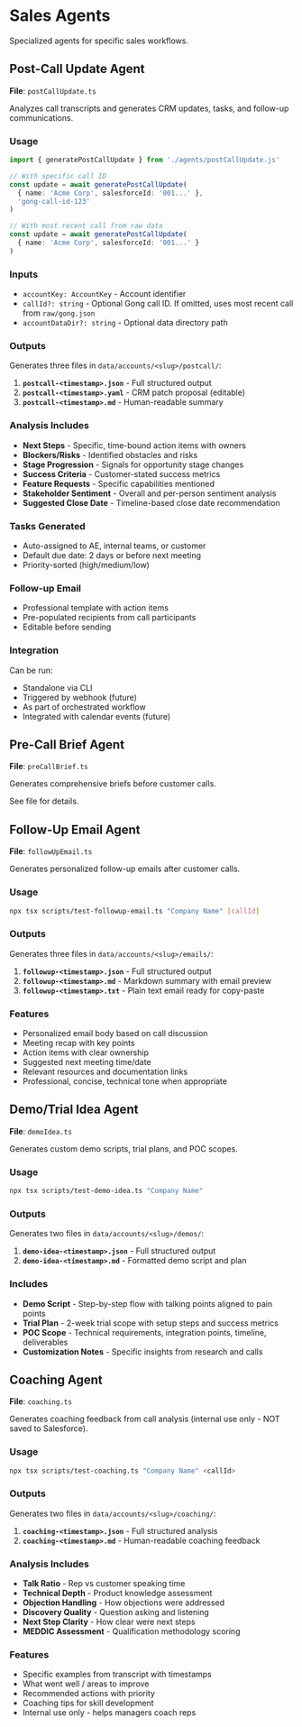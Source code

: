 # Sales Agents

Specialized agents for specific sales workflows.

## Post-Call Update Agent

**File**: `postCallUpdate.ts`

Analyzes call transcripts and generates CRM updates, tasks, and follow-up communications.

### Usage

```typescript
import { generatePostCallUpdate } from './agents/postCallUpdate.js'

// With specific call ID
const update = await generatePostCallUpdate(
  { name: 'Acme Corp', salesforceId: '001...' },
  'gong-call-id-123'
)

// With most recent call from raw data
const update = await generatePostCallUpdate(
  { name: 'Acme Corp', salesforceId: '001...' }
)
```

### Inputs

- `accountKey: AccountKey` - Account identifier
- `callId?: string` - Optional Gong call ID. If omitted, uses most recent call from `raw/gong.json`
- `accountDataDir?: string` - Optional data directory path

### Outputs

Generates three files in `data/accounts/<slug>/postcall/`:

1. **`postcall-<timestamp>.json`** - Full structured output
2. **`postcall-<timestamp>.yaml`** - CRM patch proposal (editable)
3. **`postcall-<timestamp>.md`** - Human-readable summary

### Analysis Includes

- **Next Steps** - Specific, time-bound action items with owners
- **Blockers/Risks** - Identified obstacles and risks
- **Stage Progression** - Signals for opportunity stage changes
- **Success Criteria** - Customer-stated success metrics
- **Feature Requests** - Specific capabilities mentioned
- **Stakeholder Sentiment** - Overall and per-person sentiment analysis
- **Suggested Close Date** - Timeline-based close date recommendation

### Tasks Generated

- Auto-assigned to AE, internal teams, or customer
- Default due date: 2 days or before next meeting
- Priority-sorted (high/medium/low)

### Follow-up Email

- Professional template with action items
- Pre-populated recipients from call participants
- Editable before sending

### Integration

Can be run:
- Standalone via CLI
- Triggered by webhook (future)
- As part of orchestrated workflow
- Integrated with calendar events (future)

## Pre-Call Brief Agent

**File**: `preCallBrief.ts`

Generates comprehensive briefs before customer calls.

See file for details.

## Follow-Up Email Agent

**File**: `followUpEmail.ts`

Generates personalized follow-up emails after customer calls.

### Usage

```bash
npx tsx scripts/test-followup-email.ts "Company Name" [callId]
```

### Outputs

Generates three files in `data/accounts/<slug>/emails/`:

1. **`followup-<timestamp>.json`** - Full structured output
2. **`followup-<timestamp>.md`** - Markdown summary with email preview
3. **`followup-<timestamp>.txt`** - Plain text email ready for copy-paste

### Features

- Personalized email body based on call discussion
- Meeting recap with key points
- Action items with clear ownership
- Suggested next meeting time/date
- Relevant resources and documentation links
- Professional, concise, technical tone when appropriate

## Demo/Trial Idea Agent

**File**: `demoIdea.ts`

Generates custom demo scripts, trial plans, and POC scopes.

### Usage

```bash
npx tsx scripts/test-demo-idea.ts "Company Name"
```

### Outputs

Generates two files in `data/accounts/<slug>/demos/`:

1. **`demo-idea-<timestamp>.json`** - Full structured output
2. **`demo-idea-<timestamp>.md`** - Formatted demo script and plan

### Includes

- **Demo Script** - Step-by-step flow with talking points aligned to pain points
- **Trial Plan** - 2-week trial scope with setup steps and success metrics
- **POC Scope** - Technical requirements, integration points, timeline, deliverables
- **Customization Notes** - Specific insights from research and calls

## Coaching Agent

**File**: `coaching.ts`

Generates coaching feedback from call analysis (internal use only - NOT saved to Salesforce).

### Usage

```bash
npx tsx scripts/test-coaching.ts "Company Name" <callId>
```

### Outputs

Generates two files in `data/accounts/<slug>/coaching/`:

1. **`coaching-<timestamp>.json`** - Full structured analysis
2. **`coaching-<timestamp>.md`** - Human-readable coaching feedback

### Analysis Includes

- **Talk Ratio** - Rep vs customer speaking time
- **Technical Depth** - Product knowledge assessment
- **Objection Handling** - How objections were addressed
- **Discovery Quality** - Question asking and listening
- **Next Step Clarity** - How clear were next steps
- **MEDDIC Assessment** - Qualification methodology scoring

### Features

- Specific examples from transcript with timestamps
- What went well / areas to improve
- Recommended actions with priority
- Coaching tips for skill development
- Internal use only - helps managers coach reps
